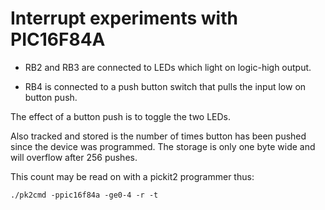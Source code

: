 # Interrupt experiments with PIC16F84A

- RB2 and RB3 are connected to LEDs which light
  on logic-high output.

- RB4 is connected to a push button switch that
  pulls the input low on button push.

The effect of a button push is to toggle the two
LEDs.

Also tracked and stored is the number of times button
has been pushed since the device was programmed. The storage is
only one byte wide and will overflow after 256 pushes.

This count may be read on with a pickit2 programmer thus:
```
./pk2cmd -ppic16f84a -ge0-4 -r -t
```

